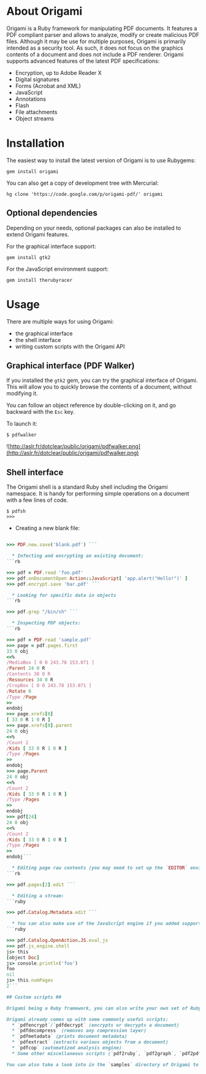 # About Origami #

Origami is a Ruby framework for manipulating PDF documents. It features a PDF compliant parser and allows to analyze, modify or create malicious PDF files. Although it may be use for multiple purposes, Origami is primarily intended as a security tool. As such, it does not focus on the graphics contents of a document and does not include a PDF renderer. Origami supports advanced features of the latest PDF specifications:
  * Encryption, up to Adobe Reader X
  * Digital signatures
  * Forms (Acrobat and XML)
  * JavaScript
  * Annotations
  * Flash
  * File attachments
  * Object streams


# Installation #

The easiest way to install the latest version of Origami is to use Rubygems:
```
gem install origami
```

You can also get a copy of development tree with Mercurial:
```
hg clone 'https://code.google.com/p/origami-pdf/' origami
```

## Optional dependencies ##

Depending on your needs, optional packages can also be installed to extend Origami features.


For the graphical interface support:
```
gem install gtk2
```

For the JavaScript environment support:
```
gem install therubyracer
```


# Usage #

There are multiple ways for using Origami:
  * the graphical interface
  * the shell interface
  * writing custom scripts with the Origami API

## Graphical interface (PDF Walker) ##

If you installed the `gtk2` gem, you can try the graphical interface of Origami. This will allow you to quickly browse the contents of a document, without modifying it.

You can follow an object reference by double-clicking on it, and go backward with the `Esc` key.

To launch it:
```
$ pdfwalker
```

![http://aslr.fr/dotclear/public/origami/pdfwalker.png](http://aslr.fr/dotclear/public/origami/pdfwalker.png)

## Shell interface ##

The Origami shell is a standard Ruby shell including the Origami namespace. It is handy for performing simple operations on a document with a few lines of code.

```
$ pdfsh
>>>
```

  * Creating a new blank file:
```rb

>>> PDF.new.save('blank.pdf') ```

  * Infecting and encrypting an existing document:
```rb

>>> pdf = PDF.read 'foo.pdf'
>>> pdf.onDocumentOpen Action::JavaScript[ 'app.alert("Hello!")' ]
>>> pdf.encrypt.save 'bar.pdf' ```

  * Looking for specific data in objects
```rb

>>> pdf.grep "/bin/sh" ```

  * Inspecting PDF objects:
```rb

>>> pdf = PDF.read 'sample.pdf'
>>> page = pdf.pages.first
33 0 obj
<<%
/MediaBox [ 0 0 243.78 153.071 ]
/Parent 24 0 R
/Contents 38 0 R
/Resources 34 0 R
/CropBox [ 0 0 243.78 153.071 ]
/Rotate 0
/Type /Page
>>
endobj
>>> page.xrefs[0]
[ 33 0 R 1 0 R ]
>>> page.xrefs[0].parent
24 0 obj
<<%
/Count 2
/Kids [ 33 0 R 1 0 R ]
/Type /Pages
>>
endobj
>>> page.Parent
24 0 obj
<<%
/Count 2
/Kids [ 33 0 R 1 0 R ]
/Type /Pages
>>
endobj
>>> pdf[24]
24 0 obj
<<%
/Count 2
/Kids [ 33 0 R 1 0 R ]
/Type /Pages
>>
endobj```

  * Editing page raw contents (you may need to set up the `EDITOR` environment variable):
```rb

>>> pdf.pages[2].edit ```

  * Editing a stream:
```ruby

>>> pdf.Catalog.Metadata.edit ```

  * You can also make use of the JavaScript engine if you added support for it:
```ruby

>>> pdf.Catalog.OpenAction.JS.eval_js
>>> pdf.js_engine.shell
js> this
[object Doc]
js> console.println('foo')
foo
nil
js> this.numPages
2```

## Custom scripts ##

Origami being a Ruby framework, you can also write your own set of Ruby scripts suited to your needs using the Origami API. This can be useful for performing specific actions on a set of documents.

Origami already comes up with some commonly useful scripts:
  * `pdfencrypt`/`pdfdecrypt` (encrypts or decrypts a document)
  * `pdfdecompress` (removes any compression layer)
  * `pdfmetadata` (prints document metadata)
  * `pdfextract` (extracts various objects from a document)
  * `pdfcop` (automatized analysis engine)
  * Some other miscellaneous scripts (`pdf2ruby`, `pdf2graph`, `pdf2pdfa`, ...)

You can also take a look into in the `samples` directory of Origami to find some basic scripting examples.